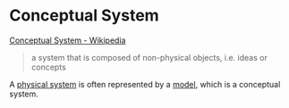 # Conceptual System

<a href="http://en.wikipedia.org/wiki/Conceptual_system" target="_blank">Conceptual System - Wikipedia</a>

> a system that is composed of non-physical objects, i.e. ideas or concepts

A [physical system](./physical-system.md) is often represented by a [model](./model.md), which is a conceptual system.
